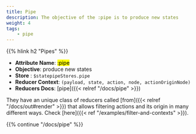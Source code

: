 ```yaml
---
title: Pipe
description: The objective of the :pipe is to produce new states
weight: 4
tags:
    - pipe
---
```


{{% hlink h2 "Pipes" %}}

* **Attribute Name**: <mark>:pipe</mark>
* **Objective**: produce new states
* **Store** : `$statepipeStores.pipe`
* **Reducer Context**: `(payload, state, action, node, actionOriginNode)`
* **Reducers Docs**: [pipe]({{< relref "/docs/pipe" >}})

They have an unique class of reducers called [from]({{< relref "/docs/out#render" >}}) that allows filtering actions and its origin in many different ways. Check [here]({{< ref "/examples/filter-and-contexts" >}}).

{{% continue "/docs/pipe" %}}
